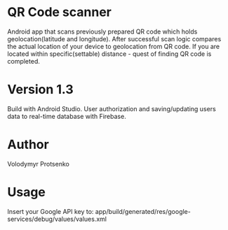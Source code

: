 # QR Code scanner
Android app that scans previously prepared QR code which holds geolocation(latitude and longitude). 
After successful scan logic compares the actual location of your device to geolocation from QR code.
If you are located within specific(settable) distance - quest of finding QR code is completed.

# Version 1.3
Build with Android Studio.
User authorization and saving/updating users data to real-time database with Firebase.

# Author
Volodymyr Protsenko

# Usage
Insert your Google API key to:
app/build/generated/res/google-services/debug/values/values.xml
